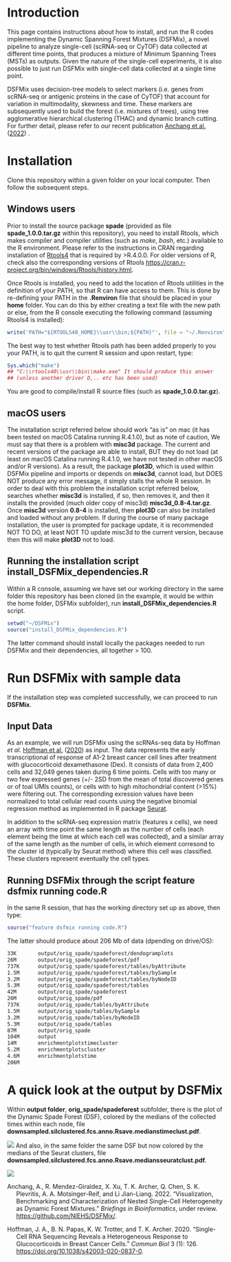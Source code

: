 # Introduction

This page contains instructions about how to install, and run the R
codes implementing the Dynamic Spanning Forest Mixtures (DSFMix), a
novel pipeline to analyze single-cell (scRNA-seq or CyTOF) data
collected at different time points, that produces a mixture of Minimum
Spanning Trees (MSTs) as outputs. Given the nature of the single-cell
experiments, it is also possible to just run DSFMix with single-cell
data collected at a single time point.

DSFMix uses decision-tree models to select markers (i.e. genes from
scRNA-seq or antigenic proteins in the case of CyTOF) that account for
variation in multimodality, skewness and time. These markers are
subsequently used to build the forest (i.e. mixtures of trees), using
tree agglomerative hierarchical clustering (THAC) and dynamic branch
cutting. For further detail, please refer to our recent publication
[Anchang et al.](#ref-anchang2022) ([2022](#ref-anchang2022)) .

# Installation

Clone this repository within a given folder on your local computer. Then
follow the subsequent steps.

## Windows users

Prior to install the source package **spade** (provided as file
**spade_1.0.0.tar.gz** within this repository), you need to install
Rtools, which makes compiler and compiler utilities (such as *make*,
*bash*, etc.) available to the R environment. Please refer to the
instructions in CRAN regarding installation of
[Rtools4](https://cran.r-project.org/bin/windows/Rtools/) that is
required by \>R.4.0.0. For older versions of R, check also the
corresponding versions of Rtools
<https://cran.r-project.org/bin/windows/Rtools/history.html>.

Once Rtools is installed, you need to add the location of Rtools
utilities in the definition of your PATH, so that R can have access to
them. This is done by re-defining your PATH in the **.Renviron** file
that should be placed in your **home** folder. You can do this by
either creating a text file with the new path or else, from the R
console executing the following command (assuming Rtools4 is installed):

``` r
write('PATH="${RTOOLS40_HOME}\\usr\\bin;${PATH}"', file = "~/.Renviron", append = TRUE)
```

The best way to test whether Rtools path has been added properly to you
your PATH, is to quit the current R session and upon restart, type:

``` r
Sys.which("make")
## "C:\\rtools40\\usr\\bin\\make.exe" It should produce this answer
## (unless another driver D,.. etc has been used)
```

You are good to compile/install R source files (such as
**spade_1.0.0.tar.gz**).

## macOS users

The installation script referred below should work “as is” on mac (it
has been tested on macOS Catalina running R.4.1.0), but as note of
caution, We must say that there is a problem with **misc3d** package.
The current and recent versions of the package are able to install, BUT
they do not load (at least on macOS Catalina running R.4.1.0, we have
not tested in other macOS and/or R versions). As a result, the package
**plot3D**, which is used within DSFMix pipeline and imports or depends
on **misc3d**, cannot load, but DOES NOT produce any error message, it
simply stalls the whole R session. In order to deal with this problem
the installation script referred below, searches whether **misc3d** is
installed, if so, then removes it, and then it installs the provided
(much older copy of misc3d) **misc3d_0.8-4.tar.gz**. Once **misc3d**
version **0.8-4** is installed, then **plot3D** can also be installed
and loaded without any problem. If during the course of many package
installation, the user is prompted for package update, it is recommended
NOT TO DO, at least NOT TO update misc3d to the current version, because
then this will make **plot3D** not to load.

## Running the installation script install_DSFMix_dependencies.R

Within a R console, assuming we have set our working directory in the
same folder this repository has been cloned (in the example, it would be
within the home folder, DSFMix subfolder), run
**install_DSFMix_dependencies.R** script.

``` r
setwd("~/DSFMix")
source("install_DSFMix_dependencies.R")
```

The latter command should install locally the packages needed to run
DSFMix and their dependencies, all together \> 100.

# Run DSFMix with sample data

If the installation step was completed successfully, we can proceed to
run **DSFMix**.

## Input Data

As an example, we will run DSFMix using the scRNAs-seq data by Hoffman
*et al.* [Hoffman et al.](#ref-hoffman_single-cell_2020)
([2020](#ref-hoffman_single-cell_2020)) as input. The data represents
the early transcriptional of response of A1-2 breast cancer cell lines
after treatment with glucocorticoid dexamethasone (Dex). It consists of
data from 2,400 cells and 32,049 genes taken during 6 time points. Cells
with too many or two few expressed genes (+/- 2SD from the mean of total
discovered genes or of toal UMIs counts), or cells with to high
mitochondrial content (\>15%) were filtering out. The corresponding
exression values have been normalized to total cellular read counts
using the negative binomial regression method as implemented in R
package [Seurat](https://satijalab.org/seurat/).

In addition to the scRNA-seq expression matrix (features x cells), we
need an array with time point the same length as the number of cells
(each element being the time at which each cell was collected), and a
similar array of the same length as the number of cells, in which
element corresond to the cluster id (typically by Seurat method) where
this cell was classified. These clusters represent eventually the cell
types.

## Running DSFMix through the script feature dsfmix running code.R

In the same R session, that has the working directory set up as above,
then type:

``` r
source("feature dsfmix running code.R")
```

The latter should produce about 206 Mb of data (dpending on drive/OS):

``` bash
33K       output/orig_spade/spadeforest/dendogramplots
26M       output/orig_spade/spadeforest/pdf
737K      output/orig_spade/spadeforest/tables/byAttribute
1.5M      output/orig_spade/spadeforest/tables/bySample
3.2M      output/orig_spade/spadeforest/tables/byNodeID
5.3M      output/orig_spade/spadeforest/tables
42M       output/orig_spade/spadeforest
26M       output/orig_spade/pdf
737K      output/orig_spade/tables/byAttribute
1.5M      output/orig_spade/tables/bySample
3.2M      output/orig_spade/tables/byNodeID
5.3M      output/orig_spade/tables
87M       output/orig_spade
104M      output
14M       enrichmentplotstimecluster
5.2M      enrichmentplotscluster
4.6M      enrichmentplotstime
206M    
```

# A quick look at the output by DSFMix

Within **output folder**, **orig_spade/spadeforest** subfolder, there is
the plot of the Dynamic Spade Forest (DSF), colored by the medians of
the collected times within each node, file
**downsampled.silclustered.fcs.anno.Rsave.medianstimeclust.pdf**.

![](./hormone_DSF.medianstimeclust.png) And also, in the same folder the
same DSF but now colored by the medians of the Seurat clusters, file
**downsampled.silclustered.fcs.anno.Rsave.mediansseuratclust.pdf**.

![](./hormone_DSF.mediansseuratclust.png)

<div id="refs" class="references csl-bib-body hanging-indent">

<div id="ref-anchang2022" class="csl-entry">

Anchang, A., R. Mendez-Giraldez, X. Xu, T. K. Archer, Q. Chen, S. K.
Plevritis, A. A. Motsinger-Reif, and Li Jian-Liang. 2022.
“Visualization, Benchmarking and Characterization of Nested Single-Cell
Heterogeneity as Dynamic Forest Mixtures.” *Briefings in
Bioinformatics*, under review. <https://github.com/NIEHS/DSFMix/>.

</div>

<div id="ref-hoffman_single-cell_2020" class="csl-entry">

Hoffman, J. A., B. N. Papas, K. W. Trotter, and T. K. Archer. 2020.
“Single-Cell RNA Sequencing Reveals a Heterogeneous Response to
Glucocorticoids in Breast Cancer Cells.” *Commun Biol* 3 (1): 126.
<https://doi.org/10.1038/s42003-020-0837-0>.

</div>

</div>
